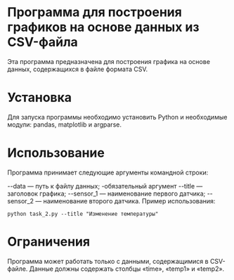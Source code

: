 # Программа для построения графиков на основе данных из CSV-файла
Эта программа предназначена для построения графика на основе данных, содержащихся в файле формата CSV.

# Установка
Для запуска программы необходимо установить Python и необходимые модули: pandas, matplotlib и argparse.

# Использование
Программа принимает следующие аргументы командной строки:

--data — путь к файлу данных; -обязательный аргумент
--title — заголовок графика;
--sensor_1 — наименование первого датчика;
--sensor_2 — наименование второго датчика.
Пример использования:
```
python task_2.py --title "Изменение температуры"
```
# Ограничения
Программа может работать только с данными, содержащимися в CSV-файле. Данные должны содержать столбцы «time», «temp1» и «temp2».
